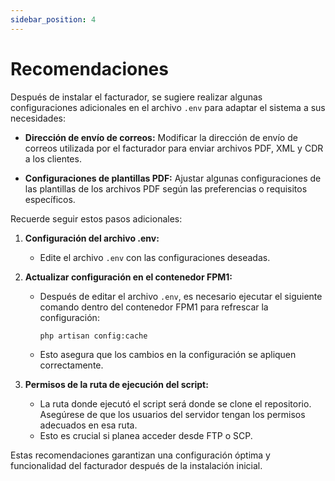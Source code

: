 ```yaml
---
sidebar_position: 4
---
```

# Recomendaciones

Después de instalar el facturador, se sugiere realizar algunas configuraciones adicionales en el archivo `.env` para adaptar el sistema a sus necesidades:

- **Dirección de envío de correos:** Modificar la dirección de envío de correos utilizada por el facturador para enviar archivos PDF, XML y CDR a los clientes.

- **Configuraciones de plantillas PDF:** Ajustar algunas configuraciones de las plantillas de los archivos PDF según las preferencias o requisitos específicos.

Recuerde seguir estos pasos adicionales:

1. **Configuración del archivo .env:**
   - Edite el archivo `.env` con las configuraciones deseadas.

2. **Actualizar configuración en el contenedor FPM1:**
   - Después de editar el archivo `.env`, es necesario ejecutar el siguiente comando dentro del contenedor FPM1 para refrescar la configuración:
     ```bash
     php artisan config:cache
     ```
   - Esto asegura que los cambios en la configuración se apliquen correctamente.

3. **Permisos de la ruta de ejecución del script:**
   - La ruta donde ejecutó el script será donde se clone el repositorio. Asegúrese de que los usuarios del servidor tengan los permisos adecuados en esa ruta.
   - Esto es crucial si planea acceder desde FTP o SCP.

Estas recomendaciones garantizan una configuración óptima y funcionalidad del facturador después de la instalación inicial.
